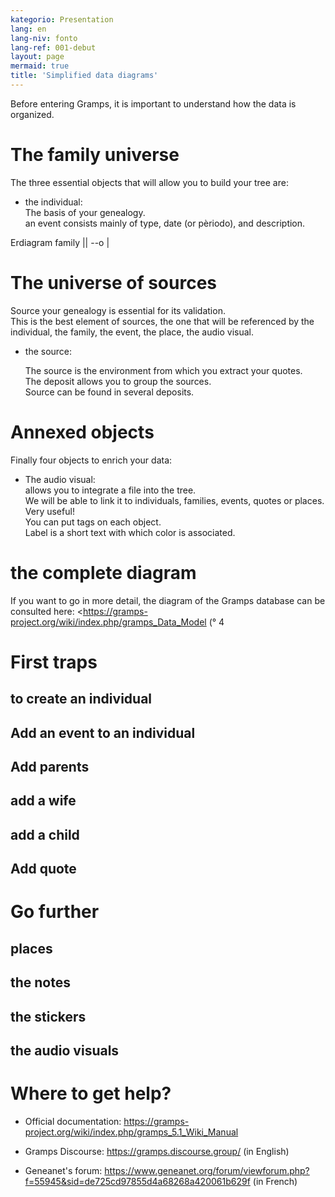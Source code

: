 ```yaml
---
kategorio: Presentation
lang: en
lang-niv: fonto
lang-ref: 001-debut
layout: page
mermaid: true
title: 'Simplified data diagrams'
---
```


Before entering Gramps, it is important to understand how the data is organized.  

# The family universe

The three essential objects that will allow you to build your tree are:
* the individual:   
The basis of your genealogy.   
  an event consists mainly of type, date \(or pèriodo\), and description. 

<div class ="mermaid">
Erdiagram
family || --o | 

</DIV>

# The universe of sources
Source your genealogy is essential for its validation.   
  This is the best element of sources, the one that will be referenced by the individual, the family, the event, the place, the audio visual.   
* the source:  

  The source is the environment from which you extract your quotes.   
  The deposit allows you to group the sources.   
  Source can be found in several deposits. 

# Annexed objects
Finally four objects to enrich your data:
* The audio visual:  
   allows you to integrate a file into the tree.   
   We will be able to link it to individuals, families, events, quotes or places.   
   Very useful!   
  You can put tags on each object.   
  Label is a short text with which color is associated.  

# the complete diagram
If you want to go in more detail, the diagram of the Gramps database can be consulted here: <https://gramps-project.org/wiki/index.php/gramps_Data_Model (° 4 


# First traps
## to create an individual
## Add an event to an individual
## Add parents
## add a wife
## add a child
## Add quote

# Go further
## places
## the notes
## the stickers
## the audio visuals


# Where to get help?
* Official documentation: <https://gramps-project.org/wiki/index.php/gramps_5.1_Wiki_Manual>
  


* Gramps Discourse: <https://gramps.discourse.group/> \(in English\)


* Geneanet's forum: <https://www.geneanet.org/forum/viewforum.php?f=55945&sid=de725cd97855d4a68268a420061b629f> \(in French\)


